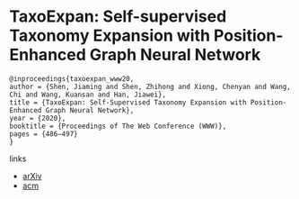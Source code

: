 # TaxoExpan: Self-supervised Taxonomy Expansion with Position-Enhanced Graph Neural Network

```
@inproceedings{taxoexpan_www20,
author = {Shen, Jiaming and Shen, Zhihong and Xiong, Chenyan and Wang, Chi and Wang, Kuansan and Han, Jiawei},
title = {TaxoExpan: Self-Supervised Taxonomy Expansion with Position-Enhanced Graph Neural Network},
year = {2020},
booktitle = {Proceedings of The Web Conference (WWW)},
pages = {486–497}
}
```

links
- [arXiv](https://arxiv.org/abs/2001.09522)
- [acm](https://dl.acm.org/doi/abs/10.1145/3366423.3380132)
